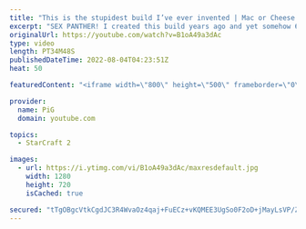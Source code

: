 ```yaml
---
title: "This is the stupidest build I’ve ever invented | Mac or Cheese #3 - StarCraft 2"
excerpt: "SEX PANTHER! I created this build years ago and yet somehow 60% of the time I win every time. NEW SHOW! I secretly played a few games on a dirty barcode account and offered my StarCraft 2 opponents a choice: Macro or Cheese? How the game plays out is up to them!  Watch the Full Playlist: https://youtube.com/playlist?list=PLFUDU8AOevUfPxBiGAdbbg9sRfRF9ZV28"
originalUrl: https://youtube.com/watch?v=B1oA49a3dAc
type: video
length: PT34M48S
publishedDateTime: 2022-08-04T04:23:51Z
heat: 50

featuredContent: "<iframe width=\"800\" height=\"500\" frameborder=\"0\" src=\"https://www.youtube.com/embed/B1oA49a3dAc\" allow=\"accelerometer; autoplay; encrypted-media; gyroscope; picture-in-picture\" allowfullscreen></iframe>"

provider:
  name: PiG
  domain: youtube.com

topics:
  - StarCraft 2

images:
  - url: https://i.ytimg.com/vi/B1oA49a3dAc/maxresdefault.jpg
    width: 1280
    height: 720
    isCached: true

secured: "tTgOBgcVtkCgdJC3R4WvaOz4qaj+FuECz+vKQMEE3UgSo0F2oD+jMayLsVP/ZPqqyZYworqT0NpLIm55X4npP5wPlg/HEUR2HbQXoeS4FUmFxVgkdzpHDpDNVGcxtXc2eG6KKNbe9xalC9ImY57MdLO9qPSeli66T5MqrFFK1QPNdMQX1pFGNpLh+fouDLfYAtA+8FvXRwq7vuhjaLz+XTJJXtSvvtWqTfBSq6ESVSJg8/nwjCi7JVg/K43a0PcVaanYIILBUkf7VPc6tx3XRekUncV0KwbP0duMD4A0cTRRPJ1l+F4ZNkNxZ8d2FZmmchD45oSSaw7bUhC4F/NpZUMVfbgeqpz1bzlEKPP6NL4Jg6AWdD0MI1I9SkCBx9Pds7JOF1iHFO57IEZMT9ctkmRtD1A1rwEYGDCjJbsiLmE=;RVAQ4cO7iauCS00VEGaA1A=="
---
```


